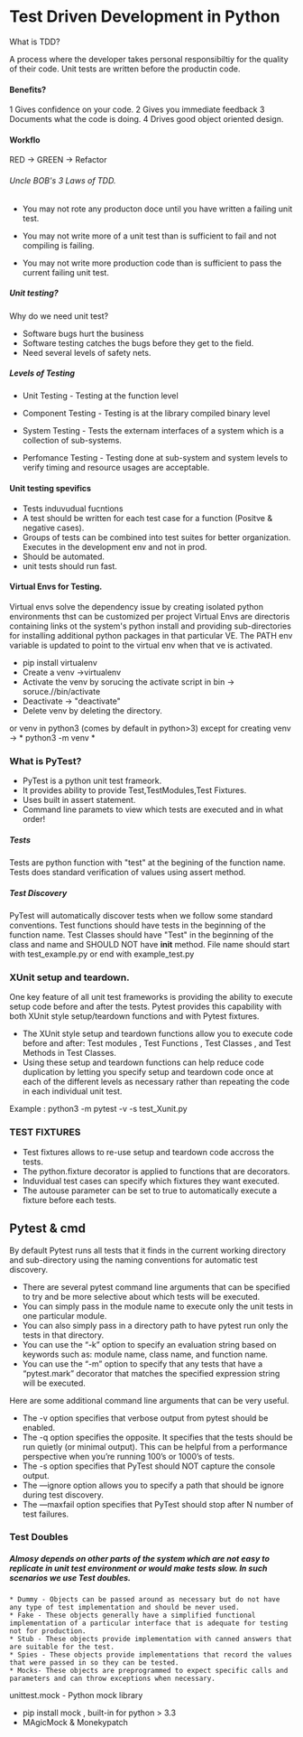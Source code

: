 # Test Driven Development in Python

What is TDD?

A process where the developer takes personal responsibiltiy for the quality of their code.
Unit tests are written before the productin code.

#### Benefits?

1 Gives confidence on your code.
2 Gives you immediate feedback
3 Documents what the code is doing.
4 Drives good object oriented design.

#### Workflo

RED -> GREEN -> Refactor


###### Uncle BOB's 3 Laws of TDD.

* You may not rote any producton doce until you have written a failing unit test. 

* You may not write more of a unit test than is sufficient to fail and not compiling is failing.

* You may not write more production code than is sufficient to pass the current failing unit test.


##### Unit testing?

Why do we need unit test?

 * Software bugs hurt the business
 * Software testing catches the bugs before they get to the field.
 * Need several levels of safety nets.


##### Levels of Testing

* Unit Testing - Testing at the function level

* Component Testing - Testing is at the library compiled binary level

* System Testing - Tests the externam interfaces of a system which is a collection of sub-systems.

* Perfomance Testing - Testing done at sub-system and system levels to verify timing and resource usages are acceptable.



#### Unit testing spevifics 

* Tests induvudual fucntions
* A test should be written for each test case for a function (Positve & negative cases).
* Groups of tests can be combined into test suites for better organization. Executes in the development env and not in prod.
*  Should be automated.
* unit tests should run fast.


#### Virtual Envs for Testing.

Virtual envs solve the dependency issue by creating isolated python environments thst can be customized per project
Virtual Envs are directoris containing links ot the system's python install and providing sub-directories for installing additional python packages in that particular VE.
The PATH env variable is updated to point to the virtual env when that ve is activated.

* pip install virtualenv
* Create a venv ->virtualenv<Name>
* Activate the venv by sorucing the activate script in bin -> soruce./<Name>/bin/activate
* Deactivate -> "deactivate"
* Delete venv by deleting the directory.

or venv in python3 (comes by default in python>3) except for creating venv -> * python3 -m venv <Name> *


### What is PyTest?

* PyTest is a python unit test frameork.
* It provides ability to provide Test,TestModules,Test Fixtures.
* Uses built in assert statement.
* Command line paramets to view which tests are executed and in what order!

##### Tests
Tests are python function with "test" at the begining of the function name.
Tests does standard verification of values using assert method.

##### Test Discovery

PyTest will automatically discover tests when we follow some standard conventions.
Test functions should have tests in the beginning of the function name.
Test Classes should have "Test" in the beginning of the class and name and SHOULD NOT have __init__ method.
File name should start with test_example.py or end with example_test.py  
 


### XUnit setup and teardown.

One key feature of all unit test frameworks is providing the ability to execute setup code before and after the tests. Pytest provides this capability with both XUnit
style setup/teardown functions and with Pytest fixtures.
- The XUnit style setup and teardown functions allow you to execute code before and after: Test modules <click>, Test Functions <click>, Test Classes <click>, and Test
Methods in Test Classes.
- Using these setup and teardown functions can help reduce code duplication by letting you specify setup and teardown code once at each of the different levels as
necessary rather than repeating the code in each individual unit test. 

Example : python3 -m pytest -v -s test_Xunit.py


### TEST FIXTURES

* Test fixtures allows to re-use setup and teardown code accross the tests.
* The python.fixture decorator is applied to functions that are decorators.
* Induvidual test cases can specify which fixtures they want executed.
* The autouse parameter can be set to true to automatically execute a fixture before each tests.


## Pytest & cmd 
By default Pytest runs all tests that it finds in the current working directory and sub-directory using the naming conventions for automatic test discovery.
- There are several pytest command line arguments that can be specified to try and be more selective about which tests will be executed.
- You can simply pass in the module name to execute only the unit tests in one particular module.
- You can also simply pass in a directory path to have pytest run only the tests in that directory.
- You can use the “-k” option to specify an evaluation string based on keywords such as: module name, class name, and function name.
- You can use the “-m” option to specify that any tests that have a “pytest.mark” decorator that matches the specified expression string will be executed.

Here are some additional command line arguments that can be very useful.
- The -v option specifies that verbose output from pytest should be enabled.
- The -q option specifies the opposite. It specifies that the tests should be run quietly (or minimal output). This can be helpful from a performance perspective when
you’re running 100’s or 1000’s of tests.
- The -s option specifies that PyTest should NOT capture the console output.
- The —ignore option allows you to specify a path that should be ignore during test discovery.
- The —maxfail option specifies that PyTest should stop after N number of test failures.




### Test Doubles

##### Almosy depends on other parts of the system which are not easy to replicate in unit test environment or would make tests slow. In such scenarios we use Test doubles.

	* Dummy - Objects can be passed around as necessary but do not have any type of test implementation and should be never used.
	* Fake - These objects generally have a simplified functional implementation of a particular interface that is adequate for testing not for production.
	* Stub - These objects provide implementation with canned answers that are suitable for the test.
	* Spies - These objects provide implementations that record the values that were passed in so they can be tested.
	* Mocks- These objects are preprogrammed to expect specific calls and parameters and can throw exceptions when necessary.

unittest.mock - Python mock library
 - pip install mock , built-in for python > 3.3
 - MAgicMock & Monekypatch






